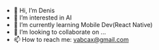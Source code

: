 - 👋 Hi, I’m Denis
- 👀 I’m interested in AI
- 🌱 I’m currently learning Mobile Dev(React Native)
- 💞️ I’m looking to collaborate on ...
- 📫 How to reach me: vabcax@gmail.com

<!---
darknesslake/darknesslake is a ✨ special ✨ repository because its `README.md` (this file) appears on your GitHub profile.
You can click the Preview link to take a look at your changes.
--->
